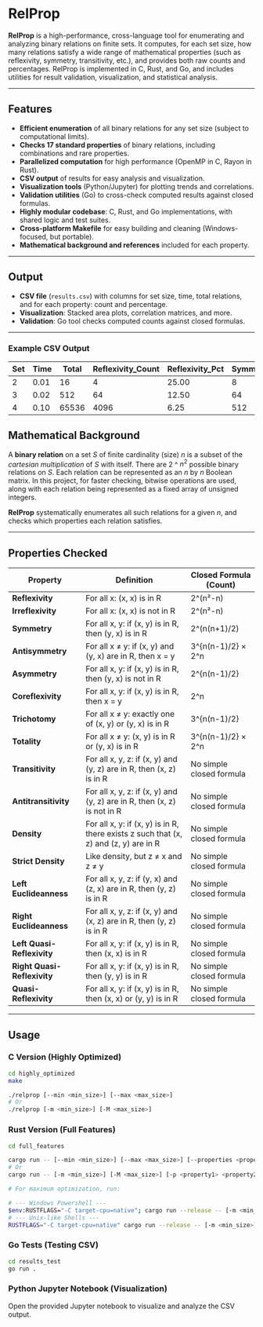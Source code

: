 # RelProp

**RelProp** is a high-performance, cross-language tool for enumerating and analyzing binary relations on finite sets. It computes, for each set size, how many relations satisfy a wide range of mathematical properties (such as reflexivity, symmetry, transitivity, etc.), and provides both raw counts and percentages. RelProp is implemented in C, Rust, and Go, and includes utilities for result validation, visualization, and statistical analysis.

---

## Features

- **Efficient enumeration** of all binary relations for any set size (subject to computational limits).
- **Checks 17 standard properties** of binary relations, including combinations and rare properties.
- **Parallelized computation** for high performance (OpenMP in C, Rayon in Rust).
- **CSV output** of results for easy analysis and visualization.
- **Visualization tools** (Python/Jupyter) for plotting trends and correlations.
- **Validation utilities** (Go) to cross-check computed results against closed formulas.
- **Highly modular codebase**: C, Rust, and Go implementations, with shared logic and test suites.
- **Cross-platform Makefile** for easy building and cleaning (Windows-focused, but portable).
- **Mathematical background and references** included for each property.

---

## Output

- **CSV file** (`results.csv`) with columns for set size, time, total relations, and for each property: count and percentage.
- **Visualization**: Stacked area plots, correlation matrices, and more.
- **Validation**: Go tool checks computed counts against closed formulas.

---

### Example CSV Output

| Set | Time | Total | Reflexivity_Count | Reflexivity_Pct | Symmetry_Count | Symmetry_Pct | Transitivity_Count | Transitivity_Pct |
| --- | ---- | ----- | ----------------- | --------------- | -------------- | ------------ | ------------------ | ---------------- |
| 2   | 0.01 | 16    | 4                 | 25.00           | 8              | 50.00        | 8                  | 50.00            |
| 3   | 0.02 | 512   | 64                | 12.50           | 64             | 12.50        | 29                 | 5.66             |
| 4   | 0.10 | 65536 | 4096              | 6.25            | 512            | 0.78         | 355                | 0.54             |

## Mathematical Background

A **binary relation** on a set $S$ of finite cardinality (size) $n$ is a subset of the _cartesian multiplication_ of $S$ with itself. There are $2$ ^ $n^2$ possible binary relations on $S$. Each relation can be represented as an $n$ by $n$ Boolean matrix. In this project, for faster checking, bitwise operations are used, along with each relation being represented as a fixed array of unsigned integers.

**RelProp** systematically enumerates all such relations for a given $n$, and checks which properties each relation satisfies.

---

## Properties Checked

| Property                    | Definition                                                                           | Closed Formula (Count)   |
| --------------------------- | ------------------------------------------------------------------------------------ | ------------------------ |
| **Reflexivity**             | For all x: (x, x) is in R                                                            | 2^(n²-n)                 |
| **Irreflexivity**           | For all x: (x, x) is not in R                                                        | 2^(n²-n)                 |
| **Symmetry**                | For all x, y: if (x, y) is in R, then (y, x) is in R                                 | 2^(n(n+1)/2)             |
| **Antisymmetry**            | For all x ≠ y: if (x, y) and (y, x) are in R, then x = y                             | 3^{n(n-1)/2} × 2^n       |
| **Asymmetry**               | For all x, y: if (x, y) is in R, then (y, x) is not in R                             | 2^{n(n-1)/2}             |
| **Coreflexivity**           | For all x, y: if (x, y) is in R, then x = y                                          | 2^n                      |
| **Trichotomy**              | For all x ≠ y: exactly one of (x, y) or (y, x) is in R                               | 3^{n(n-1)/2}             |
| **Totality**                | For all x ≠ y: (x, y) is in R or (y, x) is in R                                      | 3^{n(n-1)/2} × 2^n       |
| **Transitivity**            | For all x, y, z: if (x, y) and (y, z) are in R, then (x, z) is in R                  | No simple closed formula |
| **Antitransitivity**        | For all x, y, z: if (x, y) and (y, z) are in R, then (x, z) is not in R              | No simple closed formula |
| **Density**                 | For all x, y: if (x, y) is in R, there exists z such that (x, z) and (z, y) are in R | No simple closed formula |
| **Strict Density**          | Like density, but z ≠ x and z ≠ y                                                    | No simple closed formula |
| **Left Euclideanness**      | For all x, y, z: if (y, x) and (z, x) are in R, then (y, z) is in R                  | No simple closed formula |
| **Right Euclideanness**     | For all x, y, z: if (x, y) and (x, z) are in R, then (y, z) is in R                  | No simple closed formula |
| **Left Quasi-Reflexivity**  | For all x, y: if (x, y) is in R, then (x, x) is in R                                 | No simple closed formula |
| **Right Quasi-Reflexivity** | For all x, y: if (x, y) is in R, then (y, y) is in R                                 | No simple closed formula |
| **Quasi-Reflexivity**       | For all x, y: if (x, y) is in R, then (x, x) or (y, y) is in R                       | No simple closed formula |

---

## Usage

### **C Version (Highly Optimized)**

```sh
cd highly_optimized
make

./relprop [--min <min_size>] [--max <max_size>]
# Or
./relprop [-m <min_size>] [-M <max_size>]
```

### **Rust Version (Full Features)**

```sh
cd full_features

cargo run -- [--min <min_size>] [--max <max_size>] [--properties <property1> <property2> ...]
# Or
cargo run -- [-m <min_size>] [-M <max_size>] [-p <property1> <property2> ...]

# For maximum optimization, run:

# --- Windows Powershell ---
$env:RUSTFLAGS="-C target-cpu=native"; cargo run --release -- [-m <min_size>] [-M <max_size>] [-p <property1> <property2> ...]
# --- Unix-like Shells ---
RUSTFLAGS="-C target-cpu=native" cargo run --release -- [-m <min_size>] [-M <max_size>] [-p <property1> <property2> ...]
```

### **Go Tests (Testing CSV)**

```sh
cd results_test
go run .
```

### **Python Jupyter Notebook (Visualization)**

Open the provided Jupyter notebook to visualize and analyze the CSV output.
